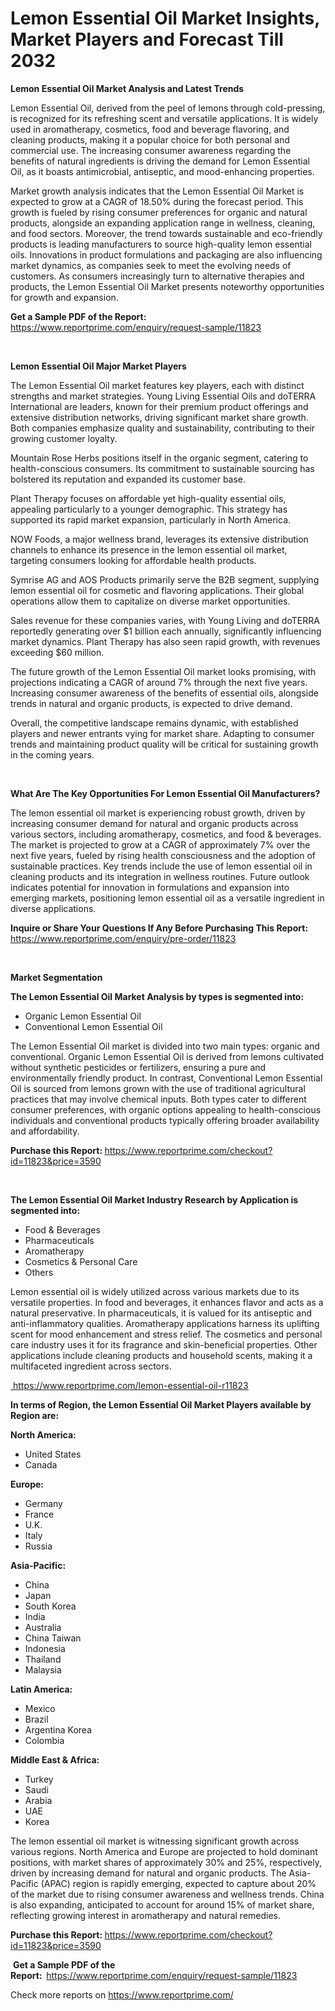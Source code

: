 <p><h1>Lemon Essential Oil Market Insights, Market Players and Forecast Till 2032</h1></p><p><strong>Lemon Essential Oil Market Analysis and Latest Trends</strong></p>
<p><p>Lemon Essential Oil, derived from the peel of lemons through cold-pressing, is recognized for its refreshing scent and versatile applications. It is widely used in aromatherapy, cosmetics, food and beverage flavoring, and cleaning products, making it a popular choice for both personal and commercial use. The increasing consumer awareness regarding the benefits of natural ingredients is driving the demand for Lemon Essential Oil, as it boasts antimicrobial, antiseptic, and mood-enhancing properties.</p><p>Market growth analysis indicates that the Lemon Essential Oil Market is expected to grow at a CAGR of 18.50% during the forecast period. This growth is fueled by rising consumer preferences for organic and natural products, alongside an expanding application range in wellness, cleaning, and food sectors. Moreover, the trend towards sustainable and eco-friendly products is leading manufacturers to source high-quality lemon essential oils. Innovations in product formulations and packaging are also influencing market dynamics, as companies seek to meet the evolving needs of customers. As consumers increasingly turn to alternative therapies and products, the Lemon Essential Oil Market presents noteworthy opportunities for growth and expansion.</p></p>
<p><strong>Get a Sample PDF of the Report:&nbsp;</strong> <a href="https://www.reportprime.com/enquiry/request-sample/11823?utm_campaign=3049&utm_medium=2&utm_source=Github&utm_content=ia&utm_term=17032025&utm_id=lemon-essential-oil">https://www.reportprime.com/enquiry/request-sample/11823</a></p>
<p>&nbsp;</p>
<p><strong>Lemon Essential Oil Major Market Players</strong></p>
<p><p>The Lemon Essential Oil market features key players, each with distinct strengths and market strategies. Young Living Essential Oils and doTERRA International are leaders, known for their premium product offerings and extensive distribution networks, driving significant market share growth. Both companies emphasize quality and sustainability, contributing to their growing customer loyalty.</p><p>Mountain Rose Herbs positions itself in the organic segment, catering to health-conscious consumers. Its commitment to sustainable sourcing has bolstered its reputation and expanded its customer base.</p><p>Plant Therapy focuses on affordable yet high-quality essential oils, appealing particularly to a younger demographic. This strategy has supported its rapid market expansion, particularly in North America.</p><p>NOW Foods, a major wellness brand, leverages its extensive distribution channels to enhance its presence in the lemon essential oil market, targeting consumers looking for affordable health products.</p><p>Symrise AG and AOS Products primarily serve the B2B segment, supplying lemon essential oil for cosmetic and flavoring applications. Their global operations allow them to capitalize on diverse market opportunities.</p><p>Sales revenue for these companies varies, with Young Living and doTERRA reportedly generating over $1 billion each annually, significantly influencing market dynamics. Plant Therapy has also seen rapid growth, with revenues exceeding $60 million.</p><p>The future growth of the Lemon Essential Oil market looks promising, with projections indicating a CAGR of around 7% through the next five years. Increasing consumer awareness of the benefits of essential oils, alongside trends in natural and organic products, is expected to drive demand.</p><p>Overall, the competitive landscape remains dynamic, with established players and newer entrants vying for market share. Adapting to consumer trends and maintaining product quality will be critical for sustaining growth in the coming years.</p></p>
<p>&nbsp;</p>
<p><strong>What Are The Key Opportunities For Lemon Essential Oil Manufacturers?</strong></p>
<p><p>The lemon essential oil market is experiencing robust growth, driven by increasing consumer demand for natural and organic products across various sectors, including aromatherapy, cosmetics, and food & beverages. The market is projected to grow at a CAGR of approximately 7% over the next five years, fueled by rising health consciousness and the adoption of sustainable practices. Key trends include the use of lemon essential oil in cleaning products and its integration in wellness routines. Future outlook indicates potential for innovation in formulations and expansion into emerging markets, positioning lemon essential oil as a versatile ingredient in diverse applications.</p></p>
<p><strong>Inquire or Share Your Questions If Any Before Purchasing This Report:</strong> <a href="https://www.reportprime.com/enquiry/pre-order/11823?utm_campaign=3049&utm_medium=2&utm_source=Github&utm_content=ia&utm_term=17032025&utm_id=lemon-essential-oil">https://www.reportprime.com/enquiry/pre-order/11823</a></p>
<p>&nbsp;</p>
<p><strong>Market Segmentation</strong></p>
<p><strong>The Lemon Essential Oil Market Analysis by types is segmented into:</strong></p>
<p><ul><li>Organic Lemon Essential Oil</li><li>Conventional Lemon Essential Oil</li></ul></p>
<p><p>The Lemon Essential Oil market is divided into two main types: organic and conventional. Organic Lemon Essential Oil is derived from lemons cultivated without synthetic pesticides or fertilizers, ensuring a pure and environmentally friendly product. In contrast, Conventional Lemon Essential Oil is sourced from lemons grown with the use of traditional agricultural practices that may involve chemical inputs. Both types cater to different consumer preferences, with organic options appealing to health-conscious individuals and conventional products typically offering broader availability and affordability.</p></p>
<p><strong>Purchase this Report:&nbsp;</strong><a href="https://www.reportprime.com/checkout?id=11823&price=3590&utm_campaign=3049&utm_medium=2&utm_source=Github&utm_content=ia&utm_term=17032025&utm_id=lemon-essential-oil">https://www.reportprime.com/checkout?id=11823&price=3590</a></p>
<p>&nbsp;</p>
<p><strong>The Lemon Essential Oil Market Industry Research by Application is segmented into:</strong></p>
<p><ul><li>Food & Beverages</li><li>Pharmaceuticals</li><li>Aromatherapy</li><li>Cosmetics & Personal Care</li><li>Others</li></ul></p>
<p><p>Lemon essential oil is widely utilized across various markets due to its versatile properties. In food and beverages, it enhances flavor and acts as a natural preservative. In pharmaceuticals, it is valued for its antiseptic and anti-inflammatory qualities. Aromatherapy applications harness its uplifting scent for mood enhancement and stress relief. The cosmetics and personal care industry uses it for its fragrance and skin-beneficial properties. Other applications include cleaning products and household scents, making it a multifaceted ingredient across sectors.</p></p>
<p><a href="https://www.reportprime.com/lemon-essential-oil-r11823?utm_campaign=3049&utm_medium=2&utm_source=Github&utm_content=ia&utm_term=17032025&utm_id=lemon-essential-oil">&nbsp;https://www.reportprime.com/lemon-essential-oil-r11823</a></p>
<p><strong>In terms of Region, the Lemon Essential Oil Market Players available by Region are:</strong></p>
<p>
    <p> <strong> North America: </strong>
        <ul>
            <li>United States</li>
            <li>Canada</li>
        </ul>
        </p> 
    <p> <strong> Europe: </strong>
        <ul>
            <li>Germany</li>
            <li>France</li>
            <li>U.K.</li>
            <li>Italy</li>
            <li>Russia</li>
        </ul>
        </p> 
    <p> <strong> Asia-Pacific: </strong>
        <ul>
            <li>China</li>
            <li>Japan</li>
            <li>South Korea</li>
            <li>India</li>
            <li>Australia</li>
            <li>China Taiwan</li>
            <li>Indonesia</li>
            <li>Thailand</li>
            <li>Malaysia</li>
        </ul>
        </p> 
    <p> <strong> Latin America: </strong>
        <ul>
            <li>Mexico</li>
            <li>Brazil</li>
            <li>Argentina Korea</li>
            <li>Colombia</li>
        </ul>
        </p> 
    <p> <strong> Middle East & Africa: </strong>
        <ul>
            <li>Turkey</li>
            <li>Saudi</li>
            <li>Arabia</li>
            <li>UAE</li>
            <li>Korea</li>
        </ul>
    </p>
    </p>
<p><p>The lemon essential oil market is witnessing significant growth across various regions. North America and Europe are projected to hold dominant positions, with market shares of approximately 30% and 25%, respectively, driven by increasing demand for natural and organic products. The Asia-Pacific (APAC) region is rapidly emerging, expected to capture about 20% of the market due to rising consumer awareness and wellness trends. China is also expanding, anticipated to account for around 15% of market share, reflecting growing interest in aromatherapy and natural remedies.</p></p>
<p><strong>Purchase this Report: </strong><a href="https://www.reportprime.com/checkout?id=11823&price=3590&utm_campaign=3049&utm_medium=2&utm_source=Github&utm_content=ia&utm_term=17032025&utm_id=lemon-essential-oil">https://www.reportprime.com/checkout?id=11823&price=3590</a></p>
<p>&nbsp;<strong>Get a Sample PDF of the Report:&nbsp;&nbsp;</strong><a href="https://www.reportprime.com/enquiry/request-sample/11823?utm_campaign=3049&utm_medium=2&utm_source=Github&utm_content=ia&utm_term=17032025&utm_id=lemon-essential-oil">https://www.reportprime.com/enquiry/request-sample/11823</a></p>
<p><strong></strong></p>
<p>Check more reports on <a href="https://www.reportprime.com/?utm_campaign=3049&utm_medium=2&utm_source=Github&utm_content=ia&utm_term=17032025&utm_id=lemon-essential-oil">https://www.reportprime.com/</a></p>